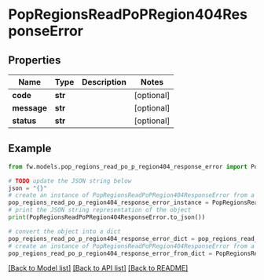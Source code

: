 # PopRegionsReadPoPRegion404ResponseError


## Properties

Name | Type | Description | Notes
------------ | ------------- | ------------- | -------------
**code** | **str** |  | [optional] 
**message** | **str** |  | [optional] 
**status** | **str** |  | [optional] 

## Example

```python
from fw.models.pop_regions_read_po_p_region404_response_error import PopRegionsReadPoPRegion404ResponseError

# TODO update the JSON string below
json = "{}"
# create an instance of PopRegionsReadPoPRegion404ResponseError from a JSON string
pop_regions_read_po_p_region404_response_error_instance = PopRegionsReadPoPRegion404ResponseError.from_json(json)
# print the JSON string representation of the object
print(PopRegionsReadPoPRegion404ResponseError.to_json())

# convert the object into a dict
pop_regions_read_po_p_region404_response_error_dict = pop_regions_read_po_p_region404_response_error_instance.to_dict()
# create an instance of PopRegionsReadPoPRegion404ResponseError from a dict
pop_regions_read_po_p_region404_response_error_from_dict = PopRegionsReadPoPRegion404ResponseError.from_dict(pop_regions_read_po_p_region404_response_error_dict)
```
[[Back to Model list]](../README.md#documentation-for-models) [[Back to API list]](../README.md#documentation-for-api-endpoints) [[Back to README]](../README.md)


